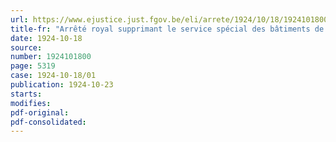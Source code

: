```yaml
---
url: https://www.ejustice.just.fgov.be/eli/arrete/1924/10/18/1924101800/justel
title-fr: "Arrêté royal supprimant le service spécial des bâtiments de la gendarmerie et confiant le service des bâtiments et du casernement de la gendarmerie aux ingénieurs en chef directeurs, chargés des services des ponts et chaussées dans les provinces"
date: 1924-10-18
source:
number: 1924101800
page: 5319
case: 1924-10-18/01
publication: 1924-10-23
starts:
modifies:
pdf-original:
pdf-consolidated:
---
```


